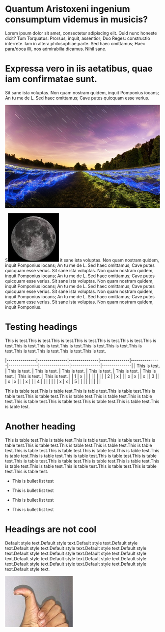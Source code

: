 # Quantum Aristoxeni ingenium consumptum videmus in musicis?

Lorem ipsum dolor sit amet, consectetur adipiscing elit. Quid nunc honeste dicit? Tum Torquatus: Prorsus, inquit, assentior; Duo Reges: constructio interrete. Iam in altera philosophiae parte. Sed haec omittamus; Haec para/doca illi, nos admirabilia dicamus. Nihil sane.

# Expressa vero in iis aetatibus, quae iam confirmatae sunt.

Sit sane ista voluptas. Non quam nostram quidem, inquit Pomponius iocans; An tu me de L. Sed haec omittamus; Cave putes quicquam esse verius.

![](MilosDOCXTest/1669020607796__fec8f5f5842336b7.jpg)

S![](MilosDOCXTest/1669020607796__5673695545718d85.png) it sane ista voluptas. Non quam nostram quidem, inquit Pomponius iocans; An tu me de L. Sed haec omittamus; Cave putes quicquam esse verius. Sit sane ista voluptas. Non quam nostram quidem, inquit Pomponius iocans; An tu me de L. Sed haec omittamus; Cave putes quicquam esse verius. Sit sane ista voluptas. Non quam nostram quidem, inquit Pomponius iocans; An tu me de L. Sed haec omittamus; Cave putes quicquam esse verius. Sit sane ista voluptas. Non quam nostram quidem, inquit Pomponius iocans; An tu me de L. Sed haec omittamus; Cave putes quicquam esse verius. Sit sane ista voluptas. Non quam nostram quidem, inquit Pomponius.

# Testing headings

This is test.This is test.This is test.This is test.This is test.This is test.This is test.This is test.This is test.This is test.This is test.This is test.This is test.This is test.This is test.This is test.This is test.

|---------------|---------------|---------------|---------------|---------------|---------------|---------------|---------------|---------------|
| This is test. | This is test. | This is test. | This is test. | This is test. | This is test. | This is test. | This is test. | This is test. |
| 1             | x             |               |               |               |               |               |               |               |
| 2             |               | x             |               |               | x             | x             |               | x             |
| 3             |               |               | x             | x             |               |               | x             |               |
| 4             |               |               |               |               |               |               | x             | x             |
| 5             |               |               |               |               |               |               |               |               |

This is table test.This is table test.This is table test.This is table test.This is table test.This is table test.This is table test.This is table test.This is table test.This is table test.This is table test.This is table test.This is table test.This is table test.

# Another heading

This is table test.This is table test.This is table test.This is table test.This is table test.This is table test.This is table test.This is table test.This is table test.This is table test.This is table test.This is table test.This is table test.This is table test.This is table test.This is table test.This is table test.This is table test.This is table test.This is table test.This is table test.This is table test.This is table test.This is table test.This is table test.This is table test.This is table test.This is table test.

* This is bullet list test

* This is bullet list test

* This is bullet list test

* This is bullet list test

# Headings are not cool

Default style text.Default style text.Default style text.Default style text.Default style text.Default style text.Default style text.Default style text.Default style text.Default style text.Default style text.Default style text.Default style text.Default style text.Default style text.Default style text.Default style text.Default style text.Default style text.Default style text.Default style text.

![](MilosDOCXTest/1669020607796__6f224a3da793df51.jpg)

